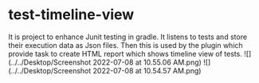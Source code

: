 # test-timeline-view

It is project to enhance Junit testing in gradle.
It listens to tests and store their execution data as Json files.
Then this is used by the plugin which provide task to create HTML report which shows timeline view of tests.
![](../../Desktop/Screenshot 2022-07-08 at 10.55.06 AM.png)
![](../../Desktop/Screenshot 2022-07-08 at 10.54.57 AM.png)
